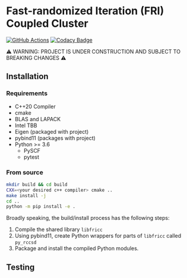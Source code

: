 # Fast-randomized Iteration (FRI) Coupled Cluster
[![GitHub Actions](https://github.com/jamesETsmith/fri-cc/actions/workflows/cmake.yml/badge.svg)](https://github.com/jamesETsmith/fri-cc/actions)
[![Codacy Badge](https://app.codacy.com/project/badge/Grade/6bf6b7d62d3442c89a4e4017e1e6213b)](https://www.codacy.com/gh/jamesETsmith/fri-cc/dashboard?utm_source=github.com&amp;utm_medium=referral&amp;utm_content=jamesETsmith/fri-cc&amp;utm_campaign=Badge_Grade)


:warning: WARNING: PROJECT IS UNDER CONSTRUCTION AND SUBJECT TO BREAKING CHANGES :warning:

## Installation

### Requirements
- C++20 Compiler
- cmake
- BLAS and LAPACK
- Intel TBB
- Eigen (packaged with project)
- pybind11 (packages with project)
- Python >= 3.6
    - PySCF
    - pytest

### From source

```bash
mkdir build && cd build
CXX=<your desired c++ compiler> cmake ..
make install -j
cd ..
python -m pip install -e .
```

Broadly speaking, the build/install process has the following steps:

1. Compile the shared library `libfricc`
2. Using pybind11, create Python wrappers for parts of `libfricc` called `py_rccsd`
3. Package and install the compiled Python modules.

## Testing

